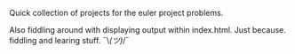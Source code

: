 Quick collection of projects for the euler project problems.

Also fiddling around with displaying output within index.html. Just because.
fiddling and learing stuff. ¯\\_(ツ)_/¯
